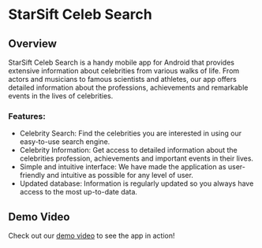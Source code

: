 # StarSift Celeb Search

## Overview

StarSift Celeb Search is a handy mobile app for Android that provides extensive information about celebrities from various walks of life. From actors and musicians to famous scientists and athletes, our app offers detailed information about the professions, achievements and remarkable events in the lives of celebrities.

### Features:

- Celebrity Search: Find the celebrities you are interested in using our easy-to-use search engine.
- Celebrity Information: Get access to detailed information about the celebrities profession, achievements and important events in their lives.
- Simple and intuitive interface: We have made the application as user-friendly and intuitive as possible for any level of user.
- Updated database: Information is regularly updated so you always have access to the most up-to-date data.

## Demo Video

Check out our [demo video](https://drive.google.com/file/d/1x0V2DsWWm23tAx22evR_MSvQrJt4LRrW/view?usp=sharing) to see the app in action!
